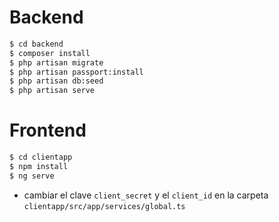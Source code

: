 # Backend

 ```sh
$ cd backend
$ composer install
$ php artisan migrate
$ php artisan passport:install
$ php artisan db:seed
$ php artisan serve 
```

# Frontend
    
 ```sh
$ cd clientapp
$ npm install
$ ng serve
```
  - cambiar el clave `client_secret`  y el `client_id` en la carpeta `clientapp/src/app/services/global.ts`  
